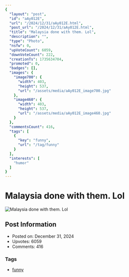 ```yaml
---
{
  "layout": "post",
  "id": "aAy012E",
  "url": "/2024/12/31/aAy012E.html",
  "post_url": "/2024/12/31/aAy012E.html",
  "title": "Malaysia done with them. Lol",
  "description": "",
  "type": "Photo",
  "nsfw": 0,
  "upVoteCount": 6059,
  "downVoteCount": 222,
  "creationTs": 1735634704,
  "promoted": 0,
  "badges": [],
  "images": {
    "image700": {
      "width": 403,
      "height": 537,
      "url": "/assets/media/aAy012E_image700.jpg"
    },
    "image460": {
      "width": 403,
      "height": 537,
      "url": "/assets/media/aAy012E_image460.jpg"
    }
  },
  "commentsCount": 416,
  "tags": [
    {
      "key": "funny",
      "url": "/tag/funny"
    }
  ],
  "interests": [
    "humor"
  ]
}
---
```


# Malaysia done with them. Lol

![Malaysia done with them. Lol](/assets/media/aAy012E_image700.jpg)

## Post Information

- Posted on: December 31, 2024
- Upvotes: 6059
- Comments: 416

### Tags

- [funny](/tag/funny)
